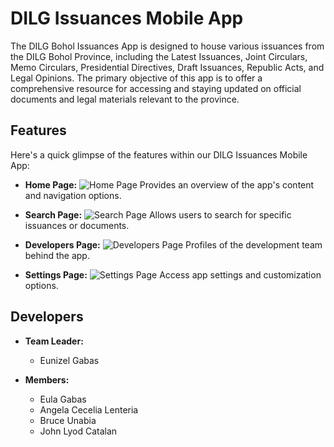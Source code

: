 # DILG Issuances Mobile App

The DILG Bohol Issuances App is designed to house various issuances from the DILG Bohol Province, including the Latest Issuances, Joint Circulars, Memo Circulars, Presidential Directives, Draft Issuances, Republic Acts, and Legal Opinions. The primary objective of this app is to offer a comprehensive resource for accessing and staying updated on official documents and legal materials relevant to the province.

## Features

Here's a quick glimpse of the features within our DILG Issuances Mobile App:

- **Home Page:**
  ![Home Page](assets/home.jpg)
  Provides an overview of the app's content and navigation options.
  
- **Search Page:**
  ![Search Page](assets/search.jpg)
  Allows users to search for specific issuances or documents.
  
- **Developers Page:**
  ![Developers Page](assets/developer.jpg)
  Profiles of the development team behind the app.
  
- **Settings Page:**
  ![Settings Page](assets/settings.jpg)
  Access app settings and customization options.

## Developers

- **Team Leader:**
  - Eunizel Gabas
  
- **Members:**
  - Eula Gabas
  - Angela Cecelia Lenteria
  - Bruce Unabia
  - John Lyod Catalan
